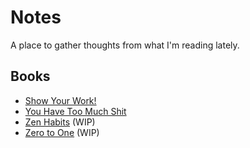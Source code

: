 # Notes

A place to gather thoughts from what I'm reading lately.

## Books
- [Show Your Work!](https://github.com/tedmiston/notes/blob/master/books/Show%20Your%20Work!.md)
- [You Have Too Much Shit](https://github.com/tedmiston/notes/blob/master/books/You%20Have%20Too%20Much%20Shit.md)
- [Zen Habits](https://github.com/tedmiston/notes/blob/master/books/Zen%20Habits.md) (WIP)
- [Zero to One](https://github.com/tedmiston/notes/blob/master/books/Zero%20to%20One.md) (WIP)
